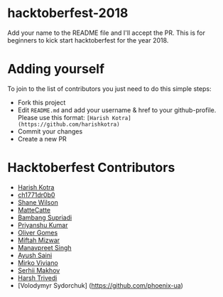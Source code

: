 # hacktoberfest-2018

Add your name to the README file and I'll accept the PR. This is for beginners to kick start hacktoberfest for the year 2018.

# Adding yourself

To join to the list of contributors you just need to do this simple steps:

- Fork this project
- Edit `README.md` and add your username & href to your github-profile. Please use this format:
  `[Harish Kotra](https://github.com/harishkotra)`
- Commit your changes
- Create a new PR

# Hacktoberfest Contributors

- [Harish Kotra](https://github.com/harishkotra)
- [ch1771dr0b0](https://github.com/ch1771dr0b0)
- [Shane Wilson](https://github.com/mistyferocity43)
- [MatteCatte](https://github.com/MatteCatte)
- [Bambang Supriadi](https://github.com/bamsarts)
- [Priyanshu Kumar](https://github.com/PRINCE-hacker)
- [Oliver Gomes](https://github.com/oliver-gomes)
- [Miftah Mizwar](https://github.com/mizwardomlank)
- [Manavpreet Singh](https://github.com/ManavpreetSingh)
- [Ayush Saini](https://github.com/asayushg)
- [Mirko Viviano](https://github.com/mirkoviviano)
- [Serhii Makhov](https://github.com/deadid)
- [Harsh Trivedi](https://github.com/harsh98trivedi)
- [Volodymyr Sydorchuk] (https://github.com/phoenix-ua)